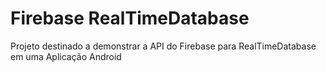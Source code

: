 # Firebase RealTimeDatabase
Projeto destinado a demonstrar a API do Firebase para RealTimeDatabase em uma Aplicação Android
